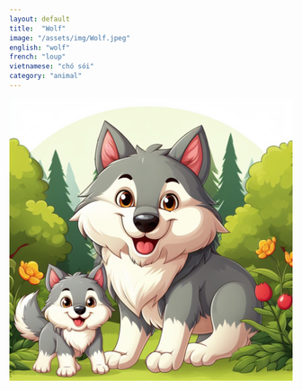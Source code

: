 ```yaml
---
layout: default
title:  "Wolf"
image: "/assets/img/Wolf.jpeg"
english: "wolf"
french: "loup"
vietnamese: "chó sói"
category: "animal"
---
```


![Wolf](/assets/img/Wolf.jpeg)